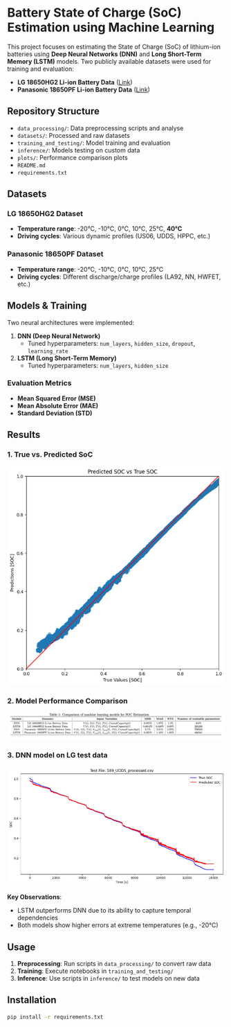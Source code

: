 # Battery State of Charge (SoC) Estimation using Machine Learning

This project focuses on estimating the State of Charge (SoC) of lithium-ion batteries using **Deep Neural Networks (DNN)** and **Long Short-Term Memory (LSTM)** models. Two publicly available datasets were used for training and evaluation:  
- **LG 18650HG2 Li-ion Battery Data** ([Link](https://data.mendeley.com/datasets/cp3473x7xv/3))  
- **Panasonic 18650PF Li-ion Battery Data** ([Link](https://data.mendeley.com/datasets/wykht8y7tg/1))  

## Repository Structure  
- `data_processing/`: Data preprocessing scripts and analyse
- `datasets/`: Processed and raw datasets
- `training_and_testing/`: Model training and evaluation
- `inference/`: Models testing on custom data  
- `plots/`: Performance comparison plots  
- `README.md`
- `requirements.txt`  


## Datasets  
### LG 18650HG2 Dataset  
- **Temperature range**: -20°C, -10°C, 0°C, 10°C, 25°C, **40°C**  
- **Driving cycles**: Various dynamic profiles (US06, UDDS, HPPC, etc.)

### Panasonic 18650PF Dataset  
- **Temperature range**: -20°C, -10°C, 0°C, 10°C, 25°C  
- **Driving cycles**: Different discharge/charge profiles (LA92, NN, HWFET, etc.)

## Models & Training  
Two neural architectures were implemented:  
1. **DNN (Deep Neural Network)**  
   - Tuned hyperparameters: `num_layers`, `hidden_size`, `dropout`, `learning_rate`  
2. **LSTM (Long Short-Term Memory)**  
   - Tuned hyperparameters: `num_layers`, `hidden_size`  

### Evaluation Metrics  
- **Mean Squared Error (MSE)**  
- **Mean Absolute Error (MAE)**  
- **Standard Deviation (STD)**  

## Results  
### 1. True vs. Predicted SoC  
![5252](plots/true_soc_vs_prediction/dnn_on_lg_data.png)  

### 2. Model Performance Comparison  
![Model Performance Comparison](plots/models_comperison_table.png)

### 3. DNN model on LG test data  
![DNN model on LG test data](plots/dnn_model_on_lg_data/0degC_UDDS.png)  

**Key Observations**:  
- LSTM outperforms DNN due to its ability to capture temporal dependencies
- Both models show higher errors at extreme temperatures (e.g., -20°C)

## Usage  
1. **Preprocessing**: Run scripts in `data_processing/` to convert raw data
2. **Training**: Execute notebooks in `training_and_testing/`
3. **Inference**: Use scripts in `inference/` to test models on new data

## Installation  
```bash
pip install -r requirements.txt